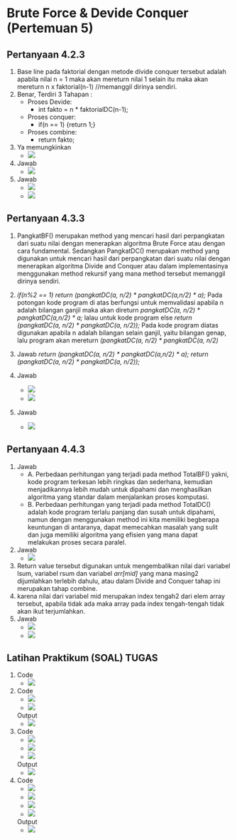 # Brute Force & Devide Conquer (Pertemuan 5)

## Pertanyaan 4.2.3
1. Base line pada faktorial dengan metode divide conquer tersebut adalah apabila nilai n = 1 maka akan mereturn nilai 1 selain itu maka akan mereturn n x faktorial(n-1) //memanggil dirinya sendiri.
2. Benar, Terdiri 3 Tahapan :
    * Proses Devide:
        - int fakto = n * faktorialDC(n-1);
    * Proses conquer:
        - if(n == 1) {return 1;}  
    * Proses combine:
        - return fakto;
3. Ya memungkinkan
    - <img src="./screenshots/2.png">
4. Jawab
    - <img src="./screenshots/4.png">
5. Jawab
    - <img src="./screenshots/5.png">
    - <img src="./screenshots/5.1.png">

## Pertanyaan 4.3.3
1. PangkatBF() merupakan method yang mencari hasil dari perpangkatan dari
suatu nilai dengan menerapkan algoritma Brute Force atau dengan cara fundamental.
Sedangkan PangkatDC() merupakan method yang digunakan untuk mencari hasil dari
perpangkatan dari suatu nilai dengan menerapkan algoritma Divide and Conquer atau
dalam implementasinya menggunakan method rekursif yang mana method tersebut
memanggil dirinya sendiri.
2. <i>if(n%2 == 1) return (pangkatDC(a, n/2) * pangkatDC(a,n/2) * a); </i>
Pada potongan kode program di atas berfungsi untuk memvalidasi apabila n adalah
bilangan ganjil maka akan direturn <i>pangkatDC(a, n/2) * pangkatDC(a,n/2) * a;</i>
lalau untuk kode program else <i>return (pangkatDC(a, n/2) * pangkatDC(a, n/2));</i>
Pada kode program diatas digunakan apabila n adalah bilangan selain ganjil, yaitu
bilangan genap, lalu program akan mereturn <i>(pangkatDC(a, n/2) * pangkatDC(a, n/2)</i>
3. Jawab 
<i>return (pangkatDC(a, n/2) * pangkatDC(a,n/2) * a);
return (pangkatDC(a, n/2) * pangkatDC(a, n/2));</i>

4. Jawab
    - <img src="./screenshots/6.png">
    - <img src="./screenshots/6.1.png">
5. Jawab 
    - <img src="./screenshots/6.2.png">

## Pertanyaan 4.4.3
1. Jawab
    - A. Perbedaan perhitungan yang terjadi pada method TotalBF() yakni, kode program
    terkesan lebih ringkas dan sederhana, kemudian menjadikannya lebih mudah untuk
    dipahami dan menghasilkan algoritma yang standar dalam menjalankan proses
    komputasi.
    - B. Perbedaan perhitungan yang terjadi pada method TotalDC() adalah kode program
    terlalu panjang dan susah untuk dipahami, namun dengan menggunakan method ini
    kita memiliki begberapa keuntungan di antaranya, dapat memecahkan masalah yang
    sulit dan juga memiliki algoritma yang efisien yang mana dapat melakukan proses
    secara paralel.
2. Jawab
    - <img src="./screenshots/7.png">
3. Return value tersebut digunakan untuk mengembalikan nilai dari variabel lsum,
variabel rsum dan variabel <i>arr[mid]</i> yang mana masing2 dijumlahkan terlebih dahulu,
atau dalam Divide and Conquer tahap ini merupakan tahap combine.
4. karena nilai dari variabel mid merupakan index tengah2 dari elem array
tersebut, apabila tidak ada maka array pada index tengah-tengah tidak akan ikut
terjumlahkan.
5. Jawab
    - <img src="./screenshots/7.1.png">
    - <img src="./screenshots/7.2.png">

## Latihan Praktikum (SOAL) TUGAS
1. Code
    * <img src="./screenshots/CodeNo1.png">
2. Code
    * <img src="./screenshots/CodeNo1.png">
    * <img src="./screenshots/CodeNo2.png">
   Output
    * <img src="./screenshots/OutputNo2.png">
3. Code
    * <img src="./screenshots/CodeNo3.1.png">
    * <img src="./screenshots/CodeNo3.2.png">
    * <img src="./screenshots/CodeNo3.3.png">
   Output
    * <img src="./screenshots/OutputNo3.png">
4. Code
    * <img src="./screenshots/CodeNo4.1.png">
    * <img src="./screenshots/CodeNo4.2.png">
    * <img src="./screenshots/CodeNo4.3.png">
    * <img src="./screenshots/CodeNo4.4.png">
   Output
    * <img src="./screenshots/OutputNo4.png">
